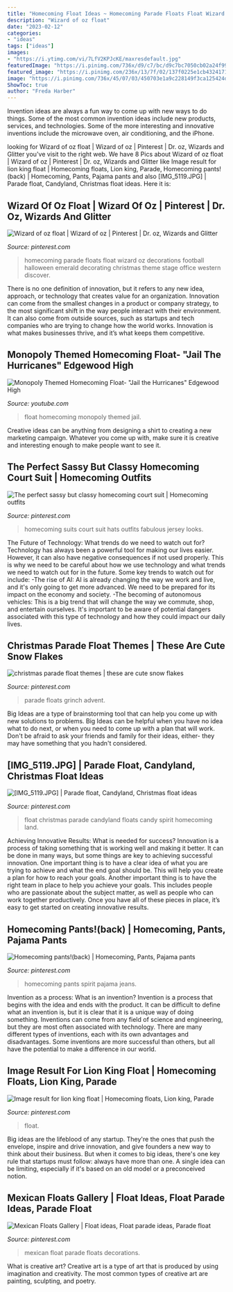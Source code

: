 ```yaml
---
title: "Homecoming Float Ideas ~ Homecoming Parade Floats Float Wizard Oz Decorations Football Halloween Emerald Decorating Christmas Theme Stage Office Western Discover"
description: "Wizard of oz float"
date: "2023-02-12"
categories:
- "ideas"
tags: ["ideas"]
images:
- "https://i.ytimg.com/vi/7LfV2KPJcKE/maxresdefault.jpg"
featuredImage: "https://i.pinimg.com/736x/d9/c7/bc/d9c7bc7050cb02a24f9952a3bcf0459a.jpg"
featured_image: "https://i.pinimg.com/236x/13/7f/02/137f0225e1cb4324171f4ce5244fa708.jpg?nii=t"
image: "https://i.pinimg.com/736x/45/07/03/450703e1a9c228149f3ca125424d0867--mexicans.jpg"
ShowToc: true
author: "Freda Harber"
---
```



Invention ideas are always a fun way to come up with new ways to do things. Some of the most common invention ideas include new products, services, and technologies. Some of the more interesting and innovative inventions include the microwave oven, air conditioning, and the iPhone.

	

		
looking for Wizard of oz float | Wizard of oz | Pinterest | Dr. oz, Wizards and Glitter you've visit to the right web. We have 8 Pics about Wizard of oz float | Wizard of oz | Pinterest | Dr. oz, Wizards and Glitter like Image result for lion king float | Homecoming floats, Lion king, Parade, Homecoming pants!(back) | Homecoming, Pants, Pajama pants and also [IMG_5119.JPG] | Parade float, Candyland, Christmas float ideas. Here it is:
		
    
## Wizard Of Oz Float | Wizard Of Oz | Pinterest | Dr. Oz, Wizards And Glitter

<img loading=lazy src="https://s-media-cache-ak0.pinimg.com/736x/f3/87/8e/f3878ee4630a3df0cb3168c414009b2c.jpg" onerror="this.onerror=null;this.src='https://tse3.mm.bing.net/th?id=OIP.dUhoPuYvxkfUs-OhuhzNOwHaJ3&amp;pid=15.1';" alt="Wizard of oz float | Wizard of oz | Pinterest | Dr. oz, Wizards and Glitter">

_Source: pinterest.com_

>homecoming parade floats float wizard oz decorations football halloween emerald decorating christmas theme stage office western discover. 

	

There is no one definition of innovation, but it refers to any new idea, approach, or technology that creates value for an organization. Innovation can come from the smallest changes in a product or company strategy, to the most significant shift in the way people interact with their environment. It can also come from outside sources, such as startups and tech companies who are trying to change how the world works. Innovation is what makes businesses thrive, and it’s what keeps them competitive.

    
## Monopoly Themed Homecoming Float- &quot;Jail The Hurricanes&quot; Edgewood High

<img loading=lazy src="https://i.ytimg.com/vi/7LfV2KPJcKE/maxresdefault.jpg" onerror="this.onerror=null;this.src='https://tse2.mm.bing.net/th?id=OIP.l0ehBT-PhpSOsYfk-2uqqQHaEK&amp;pid=15.1';" alt="Monopoly Themed Homecoming Float- &quot;Jail the Hurricanes&quot; Edgewood High">

_Source: youtube.com_

>float homecoming monopoly themed jail. 

	

Creative ideas can be anything from designing a shirt to creating a new marketing campaign. Whatever you come up with, make sure it is creative and interesting enough to make people want to see it.

    
## The Perfect Sassy But Classy Homecoming Court Suit | Homecoming Outfits

<img loading=lazy src="https://i.pinimg.com/236x/13/7f/02/137f0225e1cb4324171f4ce5244fa708.jpg?nii=t" onerror="this.onerror=null;this.src='https://tse2.mm.bing.net/th?id=OIP.gsaTSnvoyx4k1TWTZn5e3AAAAA&amp;pid=15.1';" alt="The perfect sassy but classy homecoming court suit | Homecoming outfits">

_Source: pinterest.com_

>homecoming suits court suit hats outfits fabulous jersey looks. 

	

The Future of Technology: What trends do we need to watch out for?
Technology has always been a powerful tool for making our lives easier. However, it can also have negative consequences if not used properly. This is why we need to be careful about how we use technology and what trends we need to watch out for in the future. Some key trends to watch out for include: 
-The rise of AI: AI is already changing the way we work and live, and it's only going to get more advanced. We need to be prepared for its impact on the economy and society. 
-The becoming of autonomous vehicles: This is a big trend that will change the way we commute, shop, and entertain ourselves. It's important to be aware of potential dangers associated with this type of technology and how they could impact our daily lives.

    
## Christmas Parade Float Themes | These Are Cute Snow Flakes

<img loading=lazy src="https://i.pinimg.com/originals/b3/75/38/b3753829b0340540d397685d331db42a.jpg" onerror="this.onerror=null;this.src='https://tse1.mm.bing.net/th?id=OIP.HG4SpSOCiQaZmN0drAG-jgHaFj&amp;pid=15.1';" alt="christmas parade float themes | these are cute snow flakes">

_Source: pinterest.com_

>parade floats grinch advent. 

	

Big Ideas are a type of brainstorming tool that can help you come up with new solutions to problems. Big Ideas can be helpful when you have no idea what to do next, or when you need to come up with a plan that will work. Don't be afraid to ask your friends and family for their ideas, either- they may have something that you hadn't considered.

    
## [IMG_5119.JPG] | Parade Float, Candyland, Christmas Float Ideas

<img loading=lazy src="https://i.pinimg.com/originals/43/6f/48/436f4805bbd0fb71024d3f216106a888.jpg" onerror="this.onerror=null;this.src='https://tse1.mm.bing.net/th?id=OIP.GwAl-1KOxmust8rKE-GdHwHaLG&amp;pid=15.1';" alt="[IMG_5119.JPG] | Parade float, Candyland, Christmas float ideas">

_Source: pinterest.com_

>float christmas parade candyland floats candy spirit homecoming land. 

	

Achieving Innovative Results: What is needed for success?
Innovation is a process of taking something that is working well and making it better. It can be done in many ways, but some things are key to achieving successful innovation. One important thing is to have a clear idea of what you are trying to achieve and what the end goal should be. This will help you create a plan for how to reach your goals. Another important thing is to have the right team in place to help you achieve your goals. This includes people who are passionate about the subject matter, as well as people who can work together productively. Once you have all of these pieces in place, it’s easy to get started on creating innovative results.

    
## Homecoming Pants!(back) | Homecoming, Pants, Pajama Pants

<img loading=lazy src="https://i.pinimg.com/736x/94/58/18/945818a80cf363217b20ccd05b4f9915--panther-homecoming.jpg" onerror="this.onerror=null;this.src='https://tse1.mm.bing.net/th?id=OIP._F3Xz04aptVcizyAw_0ipQDhEs&amp;pid=15.1';" alt="Homecoming pants!(back) | Homecoming, Pants, Pajama pants">

_Source: pinterest.com_

>homecoming pants spirit pajama jeans. 

	

Invention as a process: What is an invention?
Invention is a process that begins with the idea and ends with the product. It can be difficult to define what an invention is, but it is clear that it is a unique way of doing something. Inventions can come from any field of science and engineering, but they are most often associated with technology. There are many different types of inventions, each with its own advantages and disadvantages. Some inventions are more successful than others, but all have the potential to make a difference in our world.

    
## Image Result For Lion King Float | Homecoming Floats, Lion King, Parade

<img loading=lazy src="https://i.pinimg.com/736x/d9/c7/bc/d9c7bc7050cb02a24f9952a3bcf0459a.jpg" onerror="this.onerror=null;this.src='https://tse1.mm.bing.net/th?id=OIP.xWa0IIMC83A_iJPk4vPznwHaFd&amp;pid=15.1';" alt="Image result for lion king float | Homecoming floats, Lion king, Parade">

_Source: pinterest.com_

>float. 

	

Big ideas are the lifeblood of any startup. They're the ones that push the envelope, inspire and drive innovation, and give founders a new way to think about their business. But when it comes to big ideas, there's one key rule that startups must follow: always have more than one. A single idea can be limiting, especially if it's based on an old model or a preconceived notion.

    
## Mexican Floats Gallery | Float Ideas, Float Parade Ideas, Parade Float

<img loading=lazy src="https://i.pinimg.com/736x/45/07/03/450703e1a9c228149f3ca125424d0867--mexicans.jpg" onerror="this.onerror=null;this.src='https://tse4.mm.bing.net/th?id=OIP.bbjm2i2-kCB_vKywYbn95wHaEU&amp;pid=15.1';" alt="Mexican Floats Gallery | Float ideas, Float parade ideas, Parade float">

_Source: pinterest.com_

>mexican float parade floats decorations. 

	

What is creative art?
Creative art is a type of art that is produced by using imagination and creativity. The most common types of creative art are painting, sculpting, and poetry.


